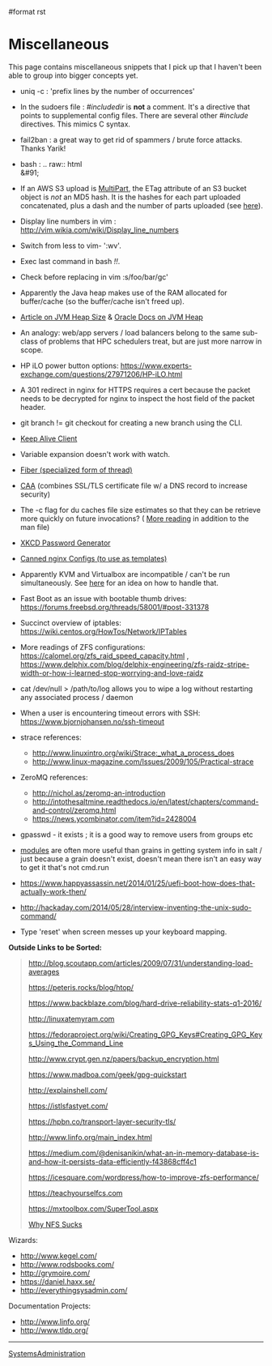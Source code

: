 \#format rst

Miscellaneous
=============

This page contains miscellaneous snippets that I pick up that I haven't been able to group into bigger concepts yet.

-   uniq -c : 'prefix lines by the number of occurrences'
-   In the sudoers file : *\#includedir* is **not** a comment. It's a directive that points to supplemental config files. There are several other *\#include* directives. This mimics C syntax.
-   fail2ban : a great way to get rid of spammers / brute force attacks. Thanks Yarik!
-   bash : .. raw:: html  
    &\#91;

-   If an AWS S3 upload is [MultiPart](../MultiPart), the ETag attribute of an S3 bucket object is *not* an MD5 hash. It is the hashes for each part uploaded concatenated, plus a dash and the number of parts uploaded (see [here](http://docs.aws.amazon.com/AmazonS3/latest/API/RESTCommonResponseHeaders.html)).
-   Display line numbers in vim : <http://vim.wikia.com/wiki/Display_line_numbers>
-   Switch from less to vim- ':wv'.
-   Exec last command in bash *!!*.
-   Check before replacing in vim :s/foo/bar/gc'
-   Apparently the Java heap makes use of the RAM allocated for buffer/cache (so the buffer/cache isn't freed up).
-   [Article on JVM Heap Size](https://www.yourkit.com/docs/kb/sizes.jsp) & [Oracle Docs on JVM Heap](https://docs.oracle.com/cd/E13150_01/jrockit_jvm/jrockit/geninfo/diagnos/garbage_collect.html)
-   An analogy: web/app servers / load balancers belong to the same sub-class of problems that HPC schedulers treat, but are just more narrow in scope.
-   HP iLO power button options: <https://www.experts-exchange.com/questions/27971206/HP-iLO.html>
-   A 301 redirect in nginx for HTTPS requires a cert because the packet needs to be decrypted for nginx to inspect the host field of the packet header.
-   git branch != git checkout for creating a new branch using the CLI.
-   [Keep Alive Client](https://en.wikipedia.org/wiki/HTTP_persistent_connection)
-   Variable expansion doesn't work with watch.
-   [Fiber (specialized form of thread)](https://en.wikipedia.org/wiki/Fiber_(computer_science))
-   [CAA](https://en.wikipedia.org/wiki/DNS_Certification_Authority_Authorization) (combines SSL/TLS certificate file w/ a DNS record to increase security)
-   The -c flag for du caches file size estimates so that they can be retrieve more quickly on future invocations? ( [More reading](http://www.linfo.org/du.html) in addition to the man file)
-   [XKCD Password Generator](http://preshing.com/20110811/xkcd-password-generator/)
-   [Canned nginx Configs (to use as templates)](https://www.nginx.com/resources/wiki/start/)
-   Apparently KVM and Virtualbox are incompatible / can't be run simultaneously. See [here](http://www.dedoimedo.com/computers/kvm-virtualbox.html) for an idea on how to handle that.
-   Fast Boot as an issue with bootable thumb drives: <https://forums.freebsd.org/threads/58001/#post-331378>
-   Succinct overview of iptables: <https://wiki.centos.org/HowTos/Network/IPTables>
-   More readings of ZFS configurations: <https://calomel.org/zfs_raid_speed_capacity.html> , <https://www.delphix.com/blog/delphix-engineering/zfs-raidz-stripe-width-or-how-i-learned-stop-worrying-and-love-raidz>
-   cat /dev/null \> /path/to/log allows you to wipe a log without restarting any associated process / daemon
-   When a user is encountering timeout errors with SSH: <https://www.bjornjohansen.no/ssh-timeout>
-   strace references:
    -   <http://www.linuxintro.org/wiki/Strace:_what_a_process_does>
    -   <http://www.linux-magazine.com/Issues/2009/105/Practical-strace>
-   ZeroMQ references:
    -   <http://nichol.as/zeromq-an-introduction>
    -   <http://intothesaltmine.readthedocs.io/en/latest/chapters/command-and-control/zeromq.html>
    -   <https://news.ycombinator.com/item?id=2428004>
-   gpasswd - it exists ; it is a good way to remove users from groups etc
-   [modules](https://docs.saltstack.com/en/latest/salt-modindex.html) are often more useful than grains in getting system info in salt / just because a grain doesn't exist, doesn't mean there isn't an easy way to get it that's not cmd.run
-   <https://www.happyassassin.net/2014/01/25/uefi-boot-how-does-that-actually-work-then/>
-   <http://hackaday.com/2014/05/28/interview-inventing-the-unix-sudo-command/>
-   Type 'reset' when screen messes up your keyboard mapping.

**Outside Links to be Sorted:**

> <http://blog.scoutapp.com/articles/2009/07/31/understanding-load-averages>
>
> <https://peteris.rocks/blog/htop/>
>
> <https://www.backblaze.com/blog/hard-drive-reliability-stats-q1-2016/>
>
> <http://linuxatemyram.com>
>
> <https://fedoraproject.org/wiki/Creating_GPG_Keys#Creating_GPG_Keys_Using_the_Command_Line>
>
> <http://www.crypt.gen.nz/papers/backup_encryption.html>
>
> <https://www.madboa.com/geek/gpg-quickstart>
>
> <http://explainshell.com/>
>
> <https://istlsfastyet.com/>
>
> <https://hpbn.co/transport-layer-security-tls/>
>
> <http://www.linfo.org/main_index.html>
>
> <https://medium.com/@denisanikin/what-an-in-memory-database-is-and-how-it-persists-data-efficiently-f43868cff4c1>
>
> <https://icesquare.com/wordpress/how-to-improve-zfs-performance/>
>
> <https://teachyourselfcs.com>
>
> <https://mxtoolbox.com/SuperTool.aspx>
>
> [Why NFS Sucks](https://www.kernel.org/doc/ols/2006/ols2006v2-pages-59-72.pdf)

Wizards:

-   <http://www.kegel.com/>
-   <http://www.rodsbooks.com/>
-   <http://grymoire.com/>
-   <https://daniel.haxx.se/>
-   <http://everythingsysadmin.com/>

Documentation Projects:

-   <http://www.linfo.org/>
-   <http://www.tldp.org/>

* * * * *

[SystemsAdministration](../SystemsAdministration)
